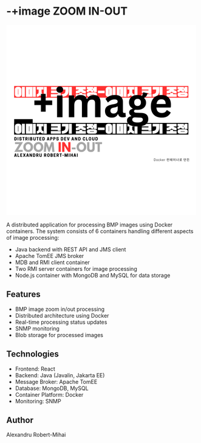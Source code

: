 # -+image ZOOM IN-OUT

![+image Logo](logo.png)

A distributed application for processing BMP images using Docker containers. The system consists of 6 containers handling different aspects of image processing:

- Java backend with REST API and JMS client
- Apache TomEE JMS broker
- MDB and RMI client container
- Two RMI server containers for image processing
- Node.js container with MongoDB and MySQL for data storage

## Features

- BMP image zoom in/out processing
- Distributed architecture using Docker
- Real-time processing status updates
- SNMP monitoring
- Blob storage for processed images

## Technologies

- Frontend: React
- Backend: Java (Javalin, Jakarta EE)
- Message Broker: Apache TomEE
- Database: MongoDB, MySQL
- Container Platform: Docker
- Monitoring: SNMP

## Author
Alexandru Robert-Mihai
